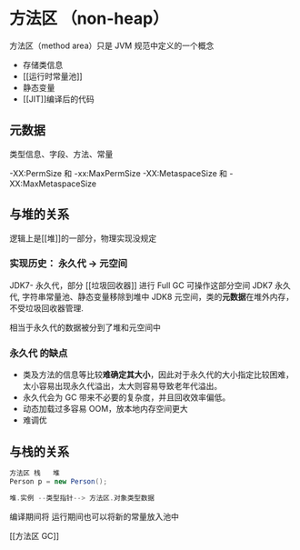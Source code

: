 # 方法区 （non-heap）
方法区（method area）只是 JVM 规范中定义的一个概念
 - 存储类信息
 - [[运行时常量池]]
 - 静态变量
 - [[JIT]]编译后的代码

## 元数据
类型信息、字段、方法、常量


-XX:PermSize 和 -xx:MaxPermSize
-XX:MetaspaceSize 和 -XX:MaxMetaspaceSize

## 与堆的关系
逻辑上是[[堆]]的一部分，物理实现没规定

### 实现历史： 永久代 -> 元空间
JDK7- 永久代，部分 [[垃圾回收器]] 进行 Full GC 可操作这部分空间
JDK7 永久代, 字符串常量池、静态变量移除到堆中
JDK8 元空间，类的**元数据**在堆外内存，不受垃圾回收器管理. 

相当于永久代的数据被分到了堆和元空间中

### 永久代 的缺点
- 类及方法的信息等比较**难确定其大小**，因此对于永久代的大小指定比较困难，太小容易出现永久代溢出，太大则容易导致老年代溢出。
- 永久代会为 GC 带来不必要的复杂度，并且回收效率偏低。
- 动态加载过多容易 OOM，放本地内存空间更大
- 难调优

## 与栈的关系
```java
方法区 栈   堆
Person p = new Person();

堆.实例 --类型指针--> 方法区.对象类型数据
```

编译期间将 
运行期间也可以将新的常量放入池中

[[方法区 GC]]